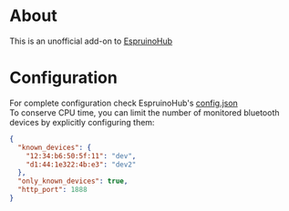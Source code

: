 # About

This is an unofficial add-on to [EspruinoHub](https://github.com/espruino/EspruinoHub)

# Configuration
For complete configuration check EspruinoHub's [config.json](https://github.com/espruino/EspruinoHub/blob/master/config.json)  
To conserve CPU time, you can limit the number of monitored bluetooth devices by explicitly configuring them:

```json
{
  "known_devices": {
    "12:34:b6:50:5f:11": "dev",
    "d1:44:1e322:4b:e3": "dev2"
  },
  "only_known_devices": true,
  "http_port": 1888
}
```
